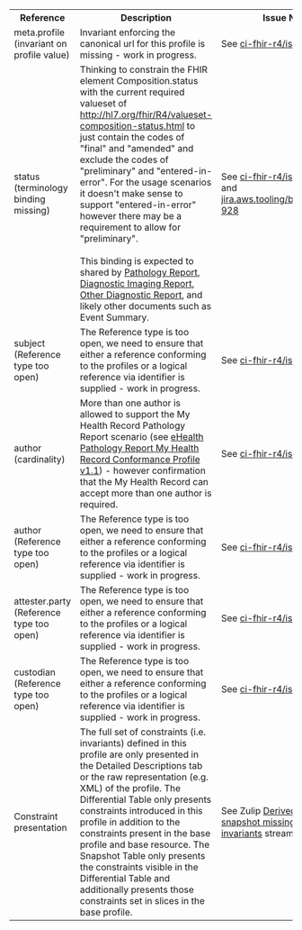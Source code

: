 <table class="list" width="100%">
<tbody>
  <tr>
    <th>Reference</th>
    <th>Description</th>
    <th>Issue No.</th>
  </tr>
  <tr>
      <td>meta.profile (invariant on profile value)</td>
      <td>Invariant enforcing the canonical url for this profile is missing - work in progress.</td>
      <td>See <a href="https://github.com/AuDigitalHealth/ci-fhir-r4/issues/19">ci-fhir-r4/issues/19</a></td>
  </tr>
  <tr>
      <td>status (terminology binding missing)</td>
      <td>Thinking to constrain the FHIR element Composition.status with the current required valueset of <a href="http://hl7.org/fhir/R4/valueset-composition-status.html">http://hl7.org/fhir/R4/valueset-composition-status.html</a> to just contain the codes of "final" and "amended" and exclude the codes of "preliminary" and "entered-in-error". For the usage scenarios it doesn't make sense to support "entered-in-error" however there may be a requirement to allow for "preliminary".<br/><br/>
	  This binding is expected to shared by <a href="StructureDefinition-composition-pathreport-1.html">Pathology Report</a>, <a href="StructureDefinition-composition-imagreport-1.html">Diagnostic Imaging Report</a>, <a href="StructureDefinition-composition-otherdiagreport-1.html">Other Diagnostic Report</a>, and likely other documents such as Event Summary.</td>
      <td>See <a href="https://github.com/AuDigitalHealth/ci-fhir-r4/issues/19">ci-fhir-r4/issues/19</a>, and <a href="https://jira.aws.tooling/browse/FTR-928">jira.aws.tooling/browse/FTR-928</a></td>
  </tr>
  <tr>
      <td>subject (Reference type too open)</td>
      <td>The Reference type is too open, we need to ensure that either a reference conforming to the profiles or a logical reference via identifier is supplied - work in progress.</td>
      <td>See <a href="https://github.com/AuDigitalHealth/ci-fhir-r4/issues/19">ci-fhir-r4/issues/19</a></td>
  </tr>
  <tr>
      <td>author (cardinality)</td>
      <td>More than one author is allowed to support the My Health Record Pathology Report scenario (see <a href="https://developer.digitalhealth.gov.au/specifications/clinical-documents/ep-2242-2016/nehta-2214-2016">eHealth Pathology Report My Health Record Conformance Profile v1.1</a>) - however confirmation that the My Health Record can accept more than one author is required.</td>
      <td>See <a href="https://github.com/AuDigitalHealth/ci-fhir-r4/issues/22">ci-fhir-r4/issues/22</a></td>
  </tr>
  <tr>
      <td>author (Reference type too open)</td>
      <td>The Reference type is too open, we need to ensure that either a reference conforming to the profiles or a logical reference via identifier is supplied - work in progress.</td>
      <td>See <a href="https://github.com/AuDigitalHealth/ci-fhir-r4/issues/19">ci-fhir-r4/issues/19</a></td>
  </tr>
  <tr>
      <td>attester.party (Reference type too open)</td>
      <td>The Reference type is too open, we need to ensure that either a reference conforming to the profiles or a logical reference via identifier is supplied - work in progress.</td>
      <td>See <a href="https://github.com/AuDigitalHealth/ci-fhir-r4/issues/19">ci-fhir-r4/issues/19</a></td>
  </tr>
  <tr>
      <td>custodian (Reference type too open)</td>
      <td>The Reference type is too open, we need to ensure that either a reference conforming to the profiles or a logical reference via identifier is supplied - work in progress.</td>
      <td>See <a href="https://github.com/AuDigitalHealth/ci-fhir-r4/issues/19">ci-fhir-r4/issues/19</a></td>
  </tr>
  <tr>
      <td>Constraint presentation</td>
      <td>The full set of constraints (i.e. invariants) defined in this profile are only presented in the Detailed Descriptions tab or the raw representation (e.g. XML) of the profile. The Differential Table only presents constraints introduced in this profile in addition to the constraints present in the base profile and base resource. The Snapshot Table only presents the constraints visible in the Differential Table and additionally presents those constraints set in slices in the base profile.</td>
      <td>See Zulip <a href="https://chat.fhir.org/#narrow/stream/179252-IG-creation/topic/Derived.20profile.20snapshot.20missing.20upstream.20invariants">Derived profile snapshot missing upstream invariants</a> stream</td>
  </tr>
 </tbody>
</table>
